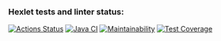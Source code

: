 ### Hexlet tests and linter status:
[![Actions Status](https://github.com/ViktorBlyakherov/java-project-lvl3/workflows/hexlet-check/badge.svg)](https://github.com/ViktorBlyakherov/java-project-lvl3/actions)
[![Java CI](https://github.com/ViktorBlyakherov/java-project-lvl3/actions/workflows/gradle.yml/badge.svg)](https://github.com/ViktorBlyakherov/java-project-lvl3/actions/workflows/gradle.yml)
[![Maintainability](https://api.codeclimate.com/v1/badges/b130e6f53cbcd49f9d92/maintainability)](https://codeclimate.com/github/ViktorBlyakherov/java-project-lvl3/maintainability)
[![Test Coverage](https://api.codeclimate.com/v1/badges/b130e6f53cbcd49f9d92/test_coverage)](https://codeclimate.com/github/ViktorBlyakherov/java-project-lvl3/test_coverage)
